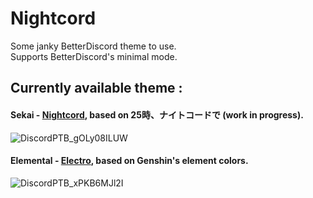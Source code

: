 # **Nightcord**
Some janky BetterDiscord theme to use.  
Supports BetterDiscord's minimal mode.  

## Currently available theme :

#### Sekai - [Nightcord](https://github.com/seilent/nightcord/tree/main/sekai), based on **25時、ナイトコードで** (work in progress).  
![DiscordPTB_gOLy08ILUW](https://user-images.githubusercontent.com/88354811/128546553-edb5f170-c5c4-44d8-8fa6-2b3473aace61.png)


#### Elemental - [Electro](https://github.com/seilent/nightcord/tree/main/elemental), based on Genshin's element colors.
![DiscordPTB_xPKB6MJl2I](https://user-images.githubusercontent.com/88354811/128546525-7eda57b8-c630-431c-800e-aa2d726363fb.png)

